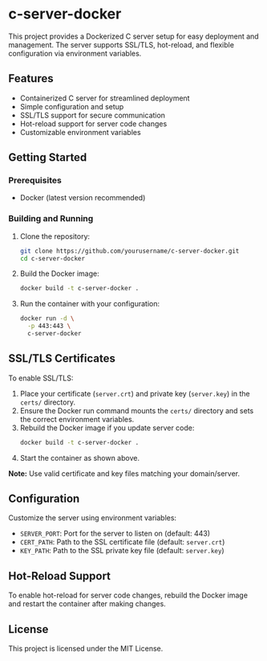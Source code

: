 
# c-server-docker

This project provides a Dockerized C server setup for easy deployment and management. The server supports SSL/TLS, hot-reload, and flexible configuration via environment variables.

## Features

- Containerized C server for streamlined deployment
- Simple configuration and setup
- SSL/TLS support for secure communication
- Hot-reload support for server code changes
- Customizable environment variables

## Getting Started

### Prerequisites

- Docker (latest version recommended)

### Building and Running

1. Clone the repository:
    ```bash
    git clone https://github.com/yourusername/c-server-docker.git
    cd c-server-docker
    ```
2. Build the Docker image:
    ```bash
    docker build -t c-server-docker .
    ```
3. Run the container with your configuration:
    ```bash
    docker run -d \
      -p 443:443 \
      c-server-docker
    ```

## SSL/TLS Certificates

To enable SSL/TLS:

1. Place your certificate (`server.crt`) and private key (`server.key`) in the `certs/` directory.
2. Ensure the Docker run command mounts the `certs/` directory and sets the correct environment variables.
3. Rebuild the Docker image if you update server code:
    ```bash
    docker build -t c-server-docker .
    ```
4. Start the container as shown above.

**Note:** Use valid certificate and key files matching your domain/server.

## Configuration

Customize the server using environment variables:

- `SERVER_PORT`: Port for the server to listen on (default: 443)
- `CERT_PATH`: Path to the SSL certificate file (default: `server.crt`)
- `KEY_PATH`: Path to the SSL private key file (default: `server.key`)

## Hot-Reload Support

To enable hot-reload for server code changes, rebuild the Docker image and restart the container after making changes.

## License

This project is licensed under the MIT License.

